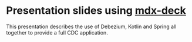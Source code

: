 # Presentation slides using [mdx-deck](https://github.com/jxnblk/mdx-deck)

This presentation describes the use of Debezium, Kotlin and Spring all together to provide a full CDC application.